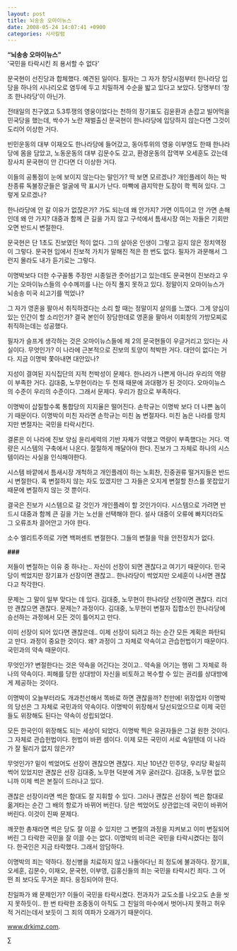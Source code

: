 ```yaml
---
layout: post
title: 뇌송송 오마이뉴스
date: 2008-05-24 14:07:41 +0900
categories: 시사칼럼
---
```

**“뇌송송 오마이뉴스”**  
‘국민을 타락시킨 죄 용서할 수 없다’

문국현이 선진당과 합체했다. 예견된 일이다. 필자는 그 자가 창당시점부터 한나라당 입당을 하나의 시나리오로 염두에 두고 치밀하게 수순을 밟고 있다고 보았다. 당명부터 ‘창조 한나라당’이 아닌가. 

전태일의 친구였고 5.3투쟁의 영웅이었다는 천하의 장기표도 김윤환과 손잡고 빌어먹을 민국당을 했는데, 싹수가 노란 재벌출신 문국현이 한나라당에 입당하지 않는다면 그것이 도리어 이상한 거다. 

빈민운동의 대부 이재오도 한나라당에 들어갔고, 동아투위의 영웅 이부영도 한때 한나라당에 몸을 담았고, 노동운동의 대부 김문수도 갔고, 환경운동의 잡역부 오세훈도 갔는데 장사치 문국현이 안 간다면 더 이상한 거다.

이들의 공통점이 눈에 보이지 않는다는 말인가? 딱 보면 모르겠나? 개인플레이 하는 박찬종류 독불장군들은 얼굴에 딱 표시가 난다. 마빡에 큼지막한 도장이 콱 찍혀 있다. 그렇게 모르겠나? 

한나라당에 안 갈 이유가 없잖은가? 가도 되는데 왜 안가지? 가면 이득이고 안 가면 손해인데 왜 안 가지? 대중과 함께 큰 길을 가지 않고 구석에서 틈새시장 여는 자들은 기회만 오면 반드시 변절한다. 

문국현은 단 1초도 진보였던 적이 없다. 그의 살아온 인생이 그렇고 길지 않은 정치역정이 그렇다. 문국현 입에서 진보적 가치가 말해진 적은 한 번도 없다. 필자가 과문해서 그런지 몰라도 내가 듣기로는 그렇다. 

이명박보다 더한 수구꼴통 주장만 시종일관 줏어섬기고 있는데도 문국현이 진보라고 우기는 오마이뉴스들의 수수께끼를 나는 아직 풀지 못하고 있다. 정말이지 오마이뉴스가 뇌송송 미국 쇠고기를 먹었나? 

그 자가 영혼을 팔아서 취직하겠다는 소리 할 때는 정말이지 살의를 느꼈다. 그게 양심이 있는 인간이 할 소리인가? 결국 본인이 장담한데로 영혼을 팔아서 이회창의 가방모찌로 취직하는데는 성공했다. 

필자가 슬프게 생각하는 것은 오마이뉴스들에 제 2의 문국현들이 우글거리고 있다는 사실이다. 무엇인가? 이 나라에 근본적으로 진보의 토양이 척박한 거다. 대안이 없다는 거다. 지금 이명박 쫓아내면 대안있나?

지성이 결여된 지식집단의 지적 천박성이 문제다. 한나라가 나쁜게 아니라 우리의 역량이 부족한 거다. 김대중, 노무현이라는 두 천재 때문에 과대평가 된 것이다. 오마이뉴스의 수준이 우리의 수준이다. 그래서 문제다. 우리가 참으로 부족하다. 

이명박이 삽질할수록 통합당의 지지율은 떨어진다. 손학규는 이명박 보다 더 나쁜 놈이기 때문이다. 이명박이 미친 자라면 손학규는 미친 놈 변절자다. 미친 놈은 나라를 망치지만 변절자는 국민을 타락시킨다. 

결론은 이 나라에 진보 양심 윤리세력의 기반 자체가 약했고 역량이 부족했다는 거다. 역량은 시스템의 구축에서 나온다. 절절하게 깨달아야 한다. 진보가 그 자체로 하나의 시스템이라는 사실을 인식해야한다. 

시스템 바깥에서 틈새시장 개척하고 개인플레이 하는 노회찬, 진중권류 떨거지들은 반드시 변절한다. 혹 변절하지 않는 자도 있겠지만 그 자들은 오지게 변절할 찬스를 못잡았기 때문에 변절하지 않는 것 뿐이다. 

결국은 진보가 시스템으로 갈 것인가 개인플레이 할 것인가이다. 시스템으로 가려면 반드시 대중과 함께 큰 길을 가는 노선을 선택해야 한다. 설사 대중이 오류에 빠지더라도 그 오류조차 끌어안고 가야 한다. 

소수 엘리트주의로 가면 백퍼센트 변절한다. 그들의 변절을 막을 안전장치가 없다. 

**###**

저들이 변절하는 이유 중 하나는.. 자신이 선장이 되면 괜찮다고 여기기 때문이다. 민국당이 썩었지만 장기표가 선장이면 괜찮고.. 한나라당이 썩었지만 오세훈이 나서면 괜찮다고 착각한다.

문제는 그 말이 일부 맞다는 데 있다. 김대중, 노무현이 한나라당 선장이면 괜찮다. 리더만 괜찮으면 괜찮다. 문제는? 과정이다. 김대중, 노무현이 변절자 집합소인 한나라당에 승선하는 과정에서 모든 것이 틀어지고 만다. 

이미 선장이 되어 있다면 괜찮은데.. 이제 선장이 되려고 하는 순간 모든 계획은 파탄되고 만다. 과정이 중요한 것이다. 왜? 과정이 그 자체로 약속이고 관습헌법이기 때문이다. 국민과의 약속 때문이다. 

무엇인가? 변절한다는 것은 약속을 어긴다는 것이고.. 약속을 어기는 행위 그 자체로 하나의 약속이다. 피해를 당한 상대방이 자신을 비토하고 복수할 수 있는 권리를 상대방에게 제공하는 것이다. 

이명박이 오늘부터라도 개과천선해서 똑바로 하면 괜찮을까? 천만에! 위장업자 이명박의 당선은 그 자체로 국민과의 약속이다. 이명박이 위장해서 당선되었으므로 이제 국민들도 위장해도 된다는 약속이 성립되었다. 

모든 한국인이 위장해도 되는 세상이 되었다. 이명박 찍은 유권자들은 그걸 원한 것이다. 그 자체로 관습헌법이다. 헌법이 바뀐 셈이다. 이제 모든 국민이 서로 속일텐데 이 나라가 잘 될리가 없지 않은가?

무엇인가? 밑이 썩었어도 선장이 괜찮으면 괜찮다. 지난 10년간 민주당, 우리당 확실히 썩어 있었지만 괜찮은 선장 김대중, 노무현 덕분에 겨우 굴러갔다. 김대중, 노무현 없으니까 이제 썩은 본질이 드러나고 있다. 

괜찮은 선장이라면 썩은 함대도 잘 지휘할 수 있다. 그러나 괜찮은 선장이 썩은 함대로 옮겨타는 순간 그 배의 항로가 바뀌어 버린다. 당은 썩었어도 상관없는데 국민이 바뀌어버린다. 이것이 진짜 문제다. 

깨끗한 총재라면 썩은 당도 잘 이끌 수 있지만 그 변절의 과정을 지켜보고 이미 변질되어버린 그 타락한 국민을 잘 이끌 수는 없다. 이명박의 비극은 국민을 타락시켰다는 점이다. 한국인은 지금 타락했다. 그래서 암담하다. 

이명박의 죄는 약하다. 정신병을 치료하지 않고 나돌아다닌 죄 정도에 불과하다. 장기표, 오세훈, 김문수, 이재오, 문국현, 이부영, 김홍신들의 죄는 국민을 타락시킨 죄다. 그 어떤 죄 보다도 무거운 죄다. 응징되어야 한다. 

친일파가 왜 문제인가? 이들이 국민을 타락시켰다. 전과자가 교도소를 나오고도 손을 씻지 못하듯이.. 한 번 타락한 조중동이 아직도 그 친일의 마수에서 벗어나지 못하고 허우적 거리는데서 보듯이 그 죄의 여파가 오래가기 때문이다. 

www.drkimz.com.

∑